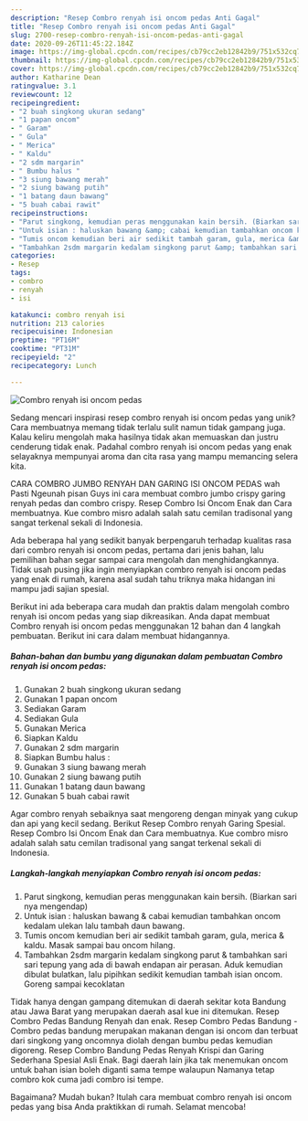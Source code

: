 ```yaml
---
description: "Resep Combro renyah isi oncom pedas Anti Gagal"
title: "Resep Combro renyah isi oncom pedas Anti Gagal"
slug: 2700-resep-combro-renyah-isi-oncom-pedas-anti-gagal
date: 2020-09-26T11:45:22.184Z
image: https://img-global.cpcdn.com/recipes/cb79cc2eb12842b9/751x532cq70/combro-renyah-isi-oncom-pedas-foto-resep-utama.jpg
thumbnail: https://img-global.cpcdn.com/recipes/cb79cc2eb12842b9/751x532cq70/combro-renyah-isi-oncom-pedas-foto-resep-utama.jpg
cover: https://img-global.cpcdn.com/recipes/cb79cc2eb12842b9/751x532cq70/combro-renyah-isi-oncom-pedas-foto-resep-utama.jpg
author: Katharine Dean
ratingvalue: 3.1
reviewcount: 12
recipeingredient:
- "2 buah singkong ukuran sedang"
- "1 papan oncom"
- " Garam"
- " Gula"
- " Merica"
- " Kaldu"
- "2 sdm margarin"
- " Bumbu halus "
- "3 siung bawang merah"
- "2 siung bawang putih"
- "1 batang daun bawang"
- "5 buah cabai rawit"
recipeinstructions:
- "Parut singkong, kemudian peras menggunakan kain bersih. (Biarkan sari nya mengendap)"
- "Untuk isian : haluskan bawang &amp; cabai kemudian tambahkan oncom kedalam ulekan lalu tambah daun bawang."
- "Tumis oncom kemudian beri air sedikit tambah garam, gula, merica &amp; kaldu. Masak sampai bau oncom hilang."
- "Tambahkan 2sdm margarin kedalam singkong parut &amp; tambahkan sari sari tepung yang ada di bawah endapan air perasan. Aduk kemudian dibulat bulatkan, lalu pipihkan sedikit kemudian tambah isian oncom. Goreng sampai kecoklatan"
categories:
- Resep
tags:
- combro
- renyah
- isi

katakunci: combro renyah isi 
nutrition: 213 calories
recipecuisine: Indonesian
preptime: "PT16M"
cooktime: "PT31M"
recipeyield: "2"
recipecategory: Lunch

---
```



![Combro renyah isi oncom pedas](https://img-global.cpcdn.com/recipes/cb79cc2eb12842b9/751x532cq70/combro-renyah-isi-oncom-pedas-foto-resep-utama.jpg)

Sedang mencari inspirasi resep combro renyah isi oncom pedas yang unik? Cara membuatnya memang tidak terlalu sulit namun tidak gampang juga. Kalau keliru mengolah maka hasilnya tidak akan memuaskan dan justru cenderung tidak enak. Padahal combro renyah isi oncom pedas yang enak selayaknya mempunyai aroma dan cita rasa yang mampu memancing selera kita.

CARA COMBRO JUMBO RENYAH DAN GARING ISI ONCOM PEDAS wah Pasti Ngeunah pisan Guys ini cara membuat combro jumbo crispy garing renyah pedas dan combro crispy. Resep Combro Isi Oncom Enak dan Cara membuatnya. Kue combro misro adalah salah satu cemilan tradisonal yang sangat terkenal sekali di Indonesia.

Ada beberapa hal yang sedikit banyak berpengaruh terhadap kualitas rasa dari combro renyah isi oncom pedas, pertama dari jenis bahan, lalu pemilihan bahan segar sampai cara mengolah dan menghidangkannya. Tidak usah pusing jika ingin menyiapkan combro renyah isi oncom pedas yang enak di rumah, karena asal sudah tahu triknya maka hidangan ini mampu jadi sajian spesial.


Berikut ini ada beberapa cara mudah dan praktis dalam mengolah combro renyah isi oncom pedas yang siap dikreasikan. Anda dapat membuat Combro renyah isi oncom pedas menggunakan 12 bahan dan 4 langkah pembuatan. Berikut ini cara dalam membuat hidangannya.

<!--inarticleads1-->

##### Bahan-bahan dan bumbu yang digunakan dalam pembuatan Combro renyah isi oncom pedas:

1. Gunakan 2 buah singkong ukuran sedang
1. Gunakan 1 papan oncom
1. Sediakan  Garam
1. Sediakan  Gula
1. Gunakan  Merica
1. Siapkan  Kaldu
1. Gunakan 2 sdm margarin
1. Siapkan  Bumbu halus :
1. Gunakan 3 siung bawang merah
1. Gunakan 2 siung bawang putih
1. Gunakan 1 batang daun bawang
1. Gunakan 5 buah cabai rawit


Agar combro renyah sebaiknya saat mengoreng dengan minyak yang cukup dan api yang kecil sedang. Berikut Resep Combro renyah Garing Spesial. Resep Combro Isi Oncom Enak dan Cara membuatnya. Kue combro misro adalah salah satu cemilan tradisonal yang sangat terkenal sekali di Indonesia. 

<!--inarticleads2-->

##### Langkah-langkah menyiapkan Combro renyah isi oncom pedas:

1. Parut singkong, kemudian peras menggunakan kain bersih. (Biarkan sari nya mengendap)
1. Untuk isian : haluskan bawang &amp; cabai kemudian tambahkan oncom kedalam ulekan lalu tambah daun bawang.
1. Tumis oncom kemudian beri air sedikit tambah garam, gula, merica &amp; kaldu. Masak sampai bau oncom hilang.
1. Tambahkan 2sdm margarin kedalam singkong parut &amp; tambahkan sari sari tepung yang ada di bawah endapan air perasan. Aduk kemudian dibulat bulatkan, lalu pipihkan sedikit kemudian tambah isian oncom. Goreng sampai kecoklatan


Tidak hanya dengan gampang ditemukan di daerah sekitar kota Bandung atau Jawa Barat yang merupakan daerah asal kue ini ditemukan. Resep Combro Pedas Bandung Renyah dan enak. Resep Combro Pedas Bandung - Combro pedas bandung merupakan makanan dengan isi oncom dan terbuat dari singkong yang oncomnya diolah dengan bumbu pedas kemudian digoreng. Resep Combro Bandung Pedas Renyah Krispi dan Garing Sederhana Spesial Asli Enak. Bagi daerah lain jika tak menemukan oncom untuk bahan isian boleh diganti sama tempe walaupun Namanya tetap combro kok cuma jadi combro isi tempe. 

Bagaimana? Mudah bukan? Itulah cara membuat combro renyah isi oncom pedas yang bisa Anda praktikkan di rumah. Selamat mencoba!
